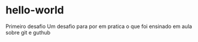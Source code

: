 # hello-world
Primeiro desafio
Um desafio para por em pratica o que foi ensinado em aula sobre git e guthub
